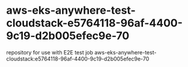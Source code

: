 # aws-eks-anywhere-test-cloudstack-e5764118-96af-4400-9c19-d2b005efec9e-70
repository for use with E2E test job aws-eks-anywhere-test-cloudstack:e5764118-96af-4400-9c19-d2b005efec9e-70

